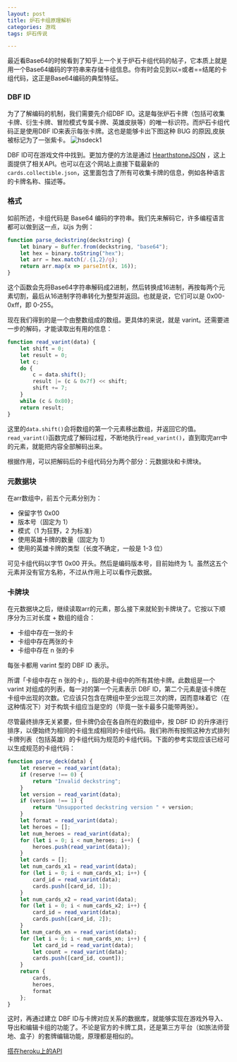 ```yaml
---
layout: post
title: 炉石卡组原理解析
categories: 游戏
tags: 炉石传说

---
```


最近看Base64的时候看到了知乎上一个关于炉石卡组代码的帖子，它本质上就是用一个Base64编码的字符串来存储卡组信息。你有时会见到以=或者==结尾的卡组代码，这正是Base64编码的典型特征。

### DBF ID

为了了解编码的机制，我们需要先介绍DBF ID。这是每张炉石卡牌（包括可收集卡牌、衍生卡牌、冒险模式专属卡牌、英雄皮肤等）的唯一标识符。而炉石卡组代码正是使用DBF ID来表示每张卡牌。这也是能够卡出下图这种 BUG 的原因,皮肤被标记为了一张紫卡。
![hsdeck1](https://user-images.githubusercontent.com/4729226/82526473-b262a480-9b66-11ea-9781-a4a23750a614.png)


DBF ID可在游戏文件中找到。更加方便的方法是通过 [HearthstoneJSON](https://hearthstonejson.com) ，这上面提供了相关API。也可以在这个网站上直接下载最新的`cards.collectible.json`，这里面包含了所有可收集卡牌的信息，例如各种语言的卡牌名称、描述等。

### 格式

如前所述，卡组代码是 Base64 编码的字符串。我们先来解码它，许多编程语言都可以做到这一点，以js 为例：
```js
function parse_deckstring(deckstring) {
    let binary = Buffer.from(deckstring, "base64");
    let hex = binary.toString("hex");
    let arr = hex.match(/.{1,2}/g);
    return arr.map(x => parseInt(x, 16));
}
```

这个函数会先将Base64字符串解码成2进制，然后转换成16进制，再按每两个元素切割，最后从16进制字符串转化为整型并返回。也就是说，它们可以是 0x00-0xff，即 0-255。

现在我们得到的是一个由整数组成的数组。更具体的来说，就是 varint。还需要进一步的解码，才能读取出有用的信息：
```js
function read_varint(data) {
    let shift = 0;
    let result = 0;
    let c;
    do {
        c = data.shift();
        result |= (c & 0x7f) << shift;
        shift += 7;
    }
    while (c & 0x80);
    return result;
}
```

这里的`data.shift()`会将数组的第一个元素移出数组，并返回它的值。`read_varint()`函数完成了解码过程，不断地执行`read_varint()`，直到取完arr中的元素，就能把内容全部解码出来。

根据作用，可以把解码后的卡组代码分为两个部分：元数据块和卡牌块。

### 元数据块

在arr数组中，前五个元素分别为：

- 保留字节 0x00
- 版本号（固定为 1）
- 模式（1 为狂野，2 为标准）
- 使用英雄卡牌的数量（固定为 1）
- 使用的英雄卡牌的类型（长度不确定，一般是 1-3 位）

可见卡组代码以字节 0x00 开头。然后是编码版本号，目前始终为 1。虽然这五个元素并没有官方名称，不过从作用上可以看作元数据。

### 卡牌块

在元数据块之后，继续读取arr的元素，那么接下来就轮到卡牌块了。它按以下顺序分为三对长度 + 数组的组合：

- 卡组中存在一张的卡
- 卡组中存在两张的卡
- 卡组中存在 n 张的卡

每张卡都用 varint 型的 DBF ID 表示。

所谓「卡组中存在 n 张的卡」，指的是卡组中的所有其他卡牌。此数组是一个 varint 对组成的列表，每一对的第一个元素表示 DBF ID，第二个元素是该卡牌在卡组中出现的次数。它应该只包含在牌组中至少出现三次的牌，因而意味着它（在这种情况下）对于构筑卡组应当是空的（毕竟一张卡最多只能带两张）。

尽管最终排序无关紧要，但卡牌仍会在各自所在的数组中，按 DBF ID 的升序进行排序，以便始终为相同的卡组生成相同的卡组代码。我们称所有按照这种方式排列卡牌列表（包括英雄）的卡组代码为规范的卡组代码。下面的参考实现应该已经可以生成规范的卡组代码：
```js
function parse_deck(data) {
    let reserve = read_varint(data);
    if (reserve !== 0) {
        return "Invalid deckstring";
    }
    let version = read_varint(data);
    if (version !== 1) {
        return "Unsupported deckstring version " + version;
    }
    let format = read_varint(data);
    let heroes = [];
    let num_heroes = read_varint(data);
    for (let i = 0; i < num_heroes; i++) {
        heroes.push(read_varint(data));
    }
    let cards = [];
    let num_cards_x1 = read_varint(data);
    for (let i = 0; i < num_cards_x1; i++) {
        card_id = read_varint(data);
        cards.push([card_id, 1]);
    }
    let num_cards_x2 = read_varint(data);
    for (let i = 0; i < num_cards_x2; i++) {
        card_id = read_varint(data);
        cards.push([card_id, 2]);
    }
    let num_cards_xn = read_varint(data);
    for (let i = 0; i < num_cards_xn; i++) {
        let card_id = read_varint(data);
        let count = read_varint(data);
        cards.push([card_id, count]);
    }
    return {
        cards,
        heroes,
        format
    };
}
```

这时，再通过建立 DBF ID与卡牌对应关系的数据库，就能够实现在游戏外导入、导出和编辑卡组的功能了。不论是官方的卡牌工具，还是第三方平台（如旅法师营地、盒子）的套牌编辑功能，原理都是相似的。

[搭在heroku上的API](https://ixjx.herokuapp.com)